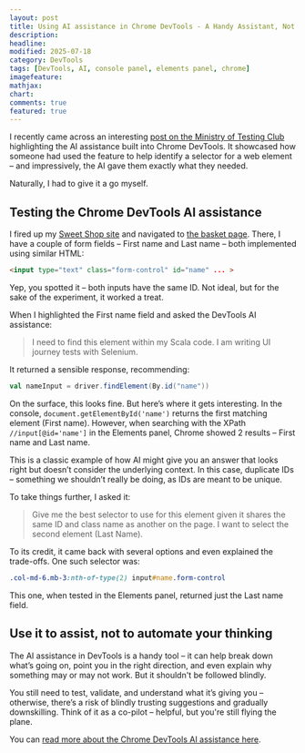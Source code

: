 ```yaml
---
layout: post
title: Using AI assistance in Chrome DevTools - A Handy Assistant, Not a Replacement
description:
headline:
modified: 2025-07-18
category: DevTools
tags: [DevTools, AI, console panel, elements panel, chrome]
imagefeature:
mathjax:
chart:
comments: true
featured: true
---
```



I recently came across an interesting [post on the Ministry of Testing Club](https://club.ministryoftesting.com/t/useful-tip-for-web-automation-inspecting-web-elements-understanding-dom-using-ai/85826/) highlighting the AI assistance built into Chrome DevTools. It showcased how someone had used the feature to help identify a selector for a web element – and impressively, the AI gave them exactly what they needed.

Naturally, I had to give it a go myself.

## Testing the Chrome DevTools AI assistance

I fired up my [Sweet Shop site](https://sweetshop.vivrichards.co.uk/) and navigated to [the basket page](https://sweetshop.vivrichards.co.uk/basket). There, I have a couple of form fields – First name and Last name – both implemented using similar HTML:

```html
<input type="text" class="form-control" id="name" ... >
```

Yep, you spotted it – both inputs have the same ID. Not ideal, but for the sake of the experiment, it worked a treat.

When I highlighted the First name field and asked the DevTools AI assistance:

>I need to find this element within my Scala code. I am writing UI journey tests with Selenium.

It returned a sensible response, recommending:

```scala
val nameInput = driver.findElement(By.id("name"))
```

On the surface, this looks fine. But here’s where it gets interesting. In the console, `document.getElementById('name')` returns the first matching element (First name). However, when searching with the XPath `//input[@id='name']` in the Elements panel, Chrome showed 2 results – First name and Last name.

This is a classic example of how AI might give you an answer that looks right but doesn’t consider the underlying context. In this case, duplicate IDs – something we shouldn’t really be doing, as IDs are meant to be unique.

To take things further, I asked it:

>Give me the best selector to use for this element given it shares the same ID and class name as another on the page. I want to select the second element (Last Name).

To its credit, it came back with several options and even explained the trade-offs. One such selector was:

```css
.col-md-6.mb-3:nth-of-type(2) input#name.form-control
```

This one, when tested in the Elements panel, returned just the Last name field.

## Use it to assist, not to automate your thinking

The AI assistance in DevTools is a handy tool – it can help break down what’s going on, point you in the right direction, and even explain why something may or may not work. But it shouldn't be followed blindly.

You still need to test, validate, and understand what it’s giving you – otherwise, there’s a risk of blindly trusting suggestions and gradually downskilling. Think of it as a co-pilot – helpful, but you're still flying the plane.

You can [read more about the Chrome DevTools AI assistance here](https://developer.chrome.com/docs/devtools/ai-assistance).
